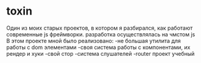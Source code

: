 # toxin

Один из моих старых проектов, в котором я разбирался, как работают современные js фреймворки.
разработка осуществлялась на чмстом js
В этом проекте мной было реализовано:
  -не большая утилита для работы с dom элементами 
  -своя система работы с компонентами, их рендер и хуки
  -свой стор
  -система слушателей 
  -router
проект учебный
